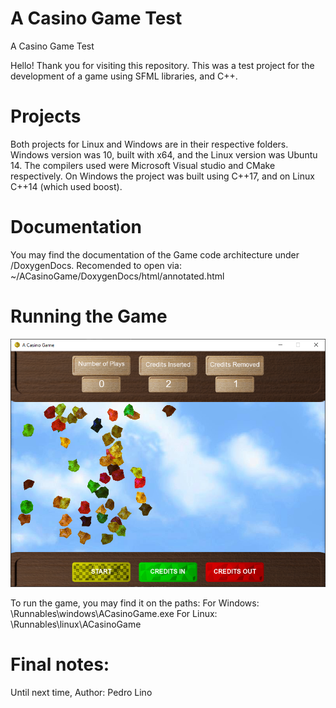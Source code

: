 # A Casino Game Test
A Casino Game Test

Hello!
Thank you for visiting this repository.
This was a test project for the development of a game using SFML libraries, and C++. 

# Projects
Both projects for Linux and Windows are in their respective folders.
Windows version was 10, built with x64, and the Linux version was Ubuntu 14.
The compilers used were Microsoft Visual studio and CMake respectively.
On Windows the project was built using C++17, and on Linux C++14 (which used boost).

# Documentation
You may find the documentation of the Game code architecture under /DoxygenDocs.
Recomended to open via: ~/ACasinoGame/DoxygenDocs/html/annotated.html

# Running the Game
![Alt text](ReadmeResources/GamePhoto.png?raw=true "Running Game Photo")

To run the game, you may find it on the paths:
For Windows: \Runnables\windows\ACasinoGame.exe
For Linux: \Runnables\linux\ACasinoGame


# Final notes:
Until next time,
Author: Pedro Lino
